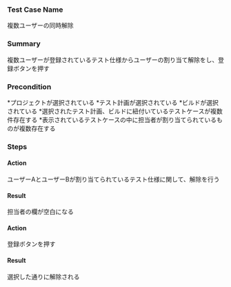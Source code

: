 ### Test Case Name
複数ユーザーの同時解除

### Summary
複数ユーザーが登録されているテスト仕様からユーザーの割り当て解除をし、登録ボタンを押す

### Precondition
*プロジェクトが選択されている
*テスト計画が選択されている
*ビルドが選択されている
*選択されたテスト計画、ビルドに紐付いているテストケースが複数件存在する
*表示されているテストケースの中に担当者が割り当てられているものが複数存在する

### Steps

#### Action
ユーザーAとユーザーBが割り当てられているテスト仕様に関して、解除を行う
#### Result
担当者の欄が空白になる

#### Action
登録ボタンを押す
#### Result
選択した通りに解除される
